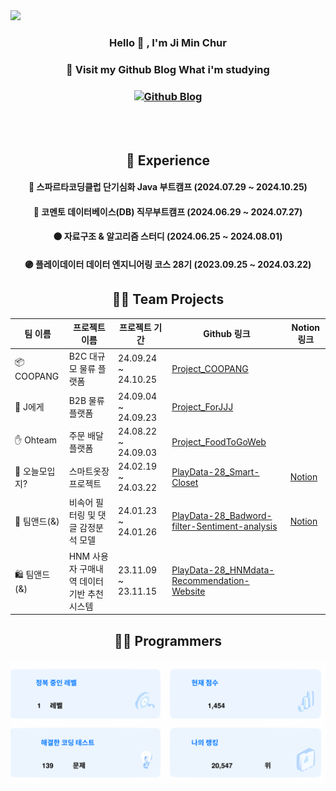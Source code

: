 <img src="https://capsule-render.vercel.app/api?type=waving&color=ddd6f3&height=150&section=header" />
<div align="center">

### Hello 👋 , I'm Ji Min Chur

### **🤖 Visit my Github Blog What i'm studying**

### [![Github Blog](https://img.shields.io/badge/Github_Blog-8B89CC?style=for-the-badge&logo=About.me&logoColor=white)](https://jiminchur.github.io/)
<br>
<br>

## 📕 Experience

#### 🔴 스파르타코딩클럽 단기심화 Java 부트캠프 (2024.07.29 ~ 2024.10.25)
#### 🔵 코멘토 데이터베이스(DB) 직무부트캠프 (2024.06.29 ~ 2024.07.27)
#### 🟤 자료구조 & 알고리즘 스터디 (2024.06.25 ~ 2024.08.01)
#### 🟣 플레이데이터 데이터 엔지니어링 코스 28기 (2023.09.25 ~ 2024.03.22)


## 👬🏻 Team Projects
|팀 이름|프로젝트 이름|프로젝트 기간|Github 링크|Notion 링크|
|---------|---------|---------|---------|---------|
|📦 COOPANG|B2C 대규모 물류 플랫폼|24.09.24 ~ 24.10.25|[Project_COOPANG](https://github.com/dev-wonny/coopang)||
|📄 J에게|B2B 물류 플랫폼|24.09.04 ~ 24.09.23|[Project_ForJJJ](https://github.com/ForJJJ/DeliverySystem)||
|✋ Ohteam|주문 배달 플랫폼|24.08.22 ~ 24.09.03|[Project_FoodToGoWeb](https://github.com/jiminchur/Project_FoodToGoWeb)||
|🚪 오늘모입지?|스마트옷장프로젝트|24.02.19 ~ 24.03.22|[PlayData-28_Smart-Closet](https://github.com/jiminchur/PlayData-28_Smart-Closet)|[Notion](https://mire-plastic-701.notion.site/bfc7f47b46834963bd43153fc36be358?pvs=4)|
|🤬 팀앤드(&)|비속어 필터링 및 댓글 감정분석 모델|24.01.23 ~ 24.01.26|[PlayData-28_Badword-filter-Sentiment-analysis](https://github.com/jiminchur/PlayData-28_Badword-filter-Sentiment-analysis)|[Notion](https://mire-plastic-701.notion.site/1dc226e8604448f9b38136f7ada75bba?pvs=4)|
|🛍️ 팀앤드(&)|HNM 사용자 구매내역 데이터 기반 추천시스템|23.11.09 ~ 23.11.15|[PlayData-28_HNMdata-Recommendation-Website](https://github.com/jiminchur/PlayData-28_HNMdata-Recommendation-Website)||

## 🧑‍🎓 Programmers
[![](https://github.com/jiminchur/github-programmers-rank/blob/master/lib/result.svg)](https://github.com/libtv/github-programmers-rank)
</div>


